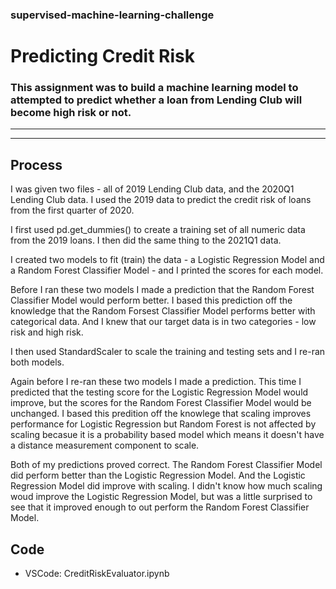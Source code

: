 ### supervised-machine-learning-challenge
# Predicting Credit Risk

### This assignment was to build a machine learning model to attempted to predict whether a loan from Lending Club will become high risk or not.
----------------------------
----------------------------

## Process
I was given two files - all of 2019 Lending Club data, and the 2020Q1 Lending Club data. I used the 2019 data to predict the credit risk of loans from the first quarter of 2020. 

I first used pd.get_dummies() to create a training set of all numeric data from the 2019 loans. I then did the same thing to the 2021Q1 data.

I created two models to fit (train) the data - a Logistic Regression Model and a Random Forest Classifier Model - and I printed the scores for each model.

Before I ran these two models I made a prediction that the Random Forest Classifier Model would perform better. I based this prediction off the knowledge that the Random Forsest Classifier Model performs better with categorical data. And I knew that our target data is in two categories - low risk and high risk.

I then used StandardScaler to scale the training and testing sets and I re-ran both models.

Again before I re-ran these two models I made a prediction. This time I predicted that the testing score for the Logistic Regression Model would improve, but the scores for the Random Forest Classifier Model would be unchanged. I based this predition off the knowlege that scaling improves performance for Logistic Regression but Random Forest is not affected by scaling becasue it is a probability based model which means it doesn't have a distance measurement component to scale.

Both of my predictions proved correct. The Random Forest Classifier Model did perform better than the Logistic Regression Model. And the Logistic Regression Model did improve with scaling. I didn't know how much scaling woud improve the Logistic Regression Model, but was a little surprised to see that it improved enough to out perform the Random Forest Classifier Model.

## Code
* VSCode: CreditRiskEvaluator.ipynb

